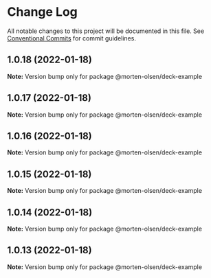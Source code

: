 # Change Log

All notable changes to this project will be documented in this file.
See [Conventional Commits](https://conventionalcommits.org) for commit guidelines.

## 1.0.18 (2022-01-18)

**Note:** Version bump only for package @morten-olsen/deck-example





## 1.0.17 (2022-01-18)

**Note:** Version bump only for package @morten-olsen/deck-example





## 1.0.16 (2022-01-18)

**Note:** Version bump only for package @morten-olsen/deck-example





## 1.0.15 (2022-01-18)

**Note:** Version bump only for package @morten-olsen/deck-example





## 1.0.14 (2022-01-18)

**Note:** Version bump only for package @morten-olsen/deck-example





## 1.0.13 (2022-01-18)

**Note:** Version bump only for package @morten-olsen/deck-example

